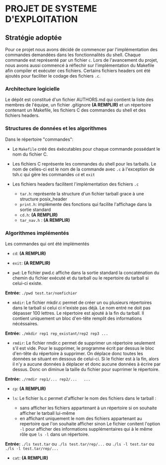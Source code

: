 # PROJET DE SYSTEME D'EXPLOITATION

## Stratégie adoptée

Pour ce projet nous avons décidé de commencer par l'implémentation des commandes demandées dans les fonctionnalités du shell. Chaque commande est représenté par un fichier `c`. Lors de l'avancement du projet, nous avons aussi commencé à réflechir sur l'implémentation du Makefile afin compiler et exécuter ces fichiers. Certains fichiers headers ont été ajoutés pour faciliter le codage des fichiers `.c`.

### Architecture logicielle
	
Le dépôt est constitué d'un fichier AUTHORS.md qui contient la liste des membres de l'équipe, un fichier .gitignore **(A REMPLIR)** et un répertoire contenant un Makefile, les fichiers C des commandes du shell et des fichiers headers.

### Structures de données et les algorithmes

Dans le répertoire "commandes":

* Le `Makefile` créé des éxécutables pour chaque commande possédant le nom du fichier C.

* Les fichiers C représente les commandes du shell pour les tarballs. Le nom de celles-ci est le nom de la commande avec `.c` à l'exception de tsh.c qui gère les commandes `cd` et `exit`

* Les fichiers headers facilitent l'implémentation des fichiers `.c`

  * `tar.h`: représente la structure d'un fichier tarball grace à une structure posix_header
  * `print.h`: implémente des fonctions qui facilite l'affichage dans la sortie standard
  * `cd.h`: **(A REMPLIR)**
  * `tar_nav.h` : **(A REMPLIR)**

### Algorithmes implémentés

Les commandes qui ont été implémentés

* `cd`:
	**(A REMPLIR)**

* `exit`:
	**(A REMPLIR)**

* `pwd`: Le fichier pwd.c affiche dans la sortie standard la concaténation du chemin du fichier exécuté et du tarball ou le repertoire du tarball si celui-ci existe. 

**Entrée:** 
`./pwd test.tar/nomfichier`

* `mkdir`: Le fichier mkdir.c permet de créer un ou plusieurs répertoires dans le tarball si celui ci n'existe pas déjà. Le nom entré ne doit pas dépasser 100 lettres. Le répertoire est ajouté à la fin du tarball. Il contient uniquement un bloc d'en-tête remplit des informations nécéssaires.
	
**Entrée:** 
`./mkdir rep1 rep_existant/rep2 rep3 ...`

* `rmdir`: Le fichier rmdir.c permet de supprimer un répertoire seulement s'il est vide. Pour le supprimer, le programme écrit par dessus le bloc d'en-tête du répertoire à supprimer. On déplace donc toutes les données se situant en dessous de celui-ci. Si le fichier est à la fin, alors il n'y a aucune données à déplacer et donc aucune données à écrire par dessus. Donc on diminue la taille du fichier pour suprrimer le répertoire.

**Entrée:** 
`./rmdir rep1/... rep2/...   ...`

* `cp`:
	**(A REMPLIR)**

* `ls`: Le fichier ls.c permet d'afficher le nom des fichiers dans le tarball :
  * sans afficher les fichiers appartenant à un répertoire si on souhaite afficher le tarball lui-même
  * en affichant uniquement le nom des fichiers appartenant au repertoire que l'on souhaite afficher sinon
Le fichier conitent l'option `-l` pour afficher des informations supplémentaires qui à le même rôle que `ls -l` dans un répertoire.

**Entrée:**
`./ls test.tar`
ou
`./ls test.tar/rep/...` 
ou
`./ls -l test.tar` 
ou
`./ls -l test.tar/rep/...`
	
* `cat`:
	**(A REMPLIR)**

